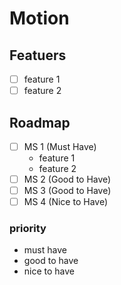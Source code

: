 # Motion

## Featuers

- [ ] feature 1
- [ ] feature 2

## Roadmap

- [ ] MS 1 (Must Have)
  - feature 1
  - feature 2
- [ ] MS 2 (Good to Have)
- [ ] MS 3 (Good to Have)
- [ ] MS 4 (Nice to Have)

### priority

- must have
- good to have
- nice to have
